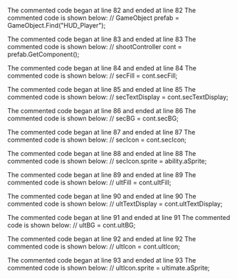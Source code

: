 The commented code began at line 82 and ended at line 82
The commented code is shown below:
        // GameObject prefab = GameObject.Find("HUD_Player");


The commented code began at line 83 and ended at line 83
The commented code is shown below:
		// shootController cont = prefab.GetComponent<shootController>();


The commented code began at line 84 and ended at line 84
The commented code is shown below:
		// secFill = cont.secFill;


The commented code began at line 85 and ended at line 85
The commented code is shown below:
		// secTextDisplay = cont.secTextDisplay;


The commented code began at line 86 and ended at line 86
The commented code is shown below:
		// secBG = cont.secBG;


The commented code began at line 87 and ended at line 87
The commented code is shown below:
		// secIcon = cont.secIcon;


The commented code began at line 88 and ended at line 88
The commented code is shown below:
		// secIcon.sprite = ability.aSprite;


The commented code began at line 89 and ended at line 89
The commented code is shown below:
		// ultFill = cont.ultFill;


The commented code began at line 90 and ended at line 90
The commented code is shown below:
		// ultTextDisplay = cont.ultTextDisplay;


The commented code began at line 91 and ended at line 91
The commented code is shown below:
		// ultBG = cont.ultBG;


The commented code began at line 92 and ended at line 92
The commented code is shown below:
		// ultIcon = cont.ultIcon;


The commented code began at line 93 and ended at line 93
The commented code is shown below:
		// ultIcon.sprite = ultimate.aSprite;


